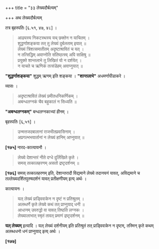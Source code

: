 +++
title = "३३ लेख्यदौर्बल्यम्"

+++
अथ लेख्यदौर्बल्यम्

तत्र बृहस्पतिः [६.५१, ४७, ४८] ।

> आढ्यस्य निकटस्थस्य यच् छक्तेन न याचितम् ।  
> शुद्धर्णाशङ्कया तत् तु लेख्यं दुर्बलताम् इयात् ॥  
> लेख्यं त्रिंशत्समातीतम् अदृष्टाश्रावितं च यत् ।  
> न तत्सिद्धिम् अवाप्नोति संतिष्ठत्स्व् अपि साक्षिषु ॥  
> प्रयुक्ते शान्तलाभे तु लिखितं यो न दर्शयेत् ।  
> न याचते च ऋणिकं तत्संडेहम् अवाप्नुयात् ॥

**"शुद्धर्णाशङ्कया"** शुद्धम् ऋणम् इति शङ्कया । **"शान्तलाभे"** अधमर्णापीडाकरे ।

व्यासः ।

> अदृष्टाश्रावितं लेख्यं प्रमीतधनिकर्णिकम् ।  
> अबन्धलग्नकं चैव बहुकालं न सिध्यति ॥

**"अबन्धलग्नकम्"** बन्धलग्नकाभ्यां हीनम् ।

बृहस्पतिः [६,५१] ।

> उन्मत्तजदबालानां राजभीतप्रवासिनाम् ।  
> अप्रगल्भभयार्तानां न लेख्यं हानिम् आप्नुयात् ॥

**[१७५]** नारद-कात्यायनौ ।

> लेख्ये देशान्तरं नीते दग्धे दुर्लिखिते कृते ।  
> समस् तत्कालहरणम् असतो द्रष्टृदर्शनम् ॥

**[१७६]** समस् तत्कालहरणम् इति, देशान्तरादौ विद्यमाने लेख्ये तदानयनं यावत्, अविद्यमाने च तल्लेख्यदर्शितपुरुषदर्शनं यावत् प्रतीक्षणीयम् इत्य् अर्थः ।

कात्यायनः ।

> यल् लेख्यं प्राड्विवाकेन न दृष्टं न प्रतिश्रुतम् ।  
> अलब्धर्णे कृते लेख्ये कथं तत् प्राप्नुयाद् धनी ॥  
> आधानम् उपरुद्धो वा यावत् तिष्ठति लग्नकः ।  
> लेख्यालाभात् स्मृतं तावत् प्रमाणं द्रष्टृदर्शनम् ॥

**यल् लेख्यम्** इत्यादि । यल् लेख्यं दर्शनीयम् इति प्रतिश्रुतं तत् प्राड्विवाकेन न दृष्टम्, तस्मिन् कृते कथम् अलब्धधनो धनं प्राप्नुयाद् इत्य् अर्थः ।

**[१७७]**
